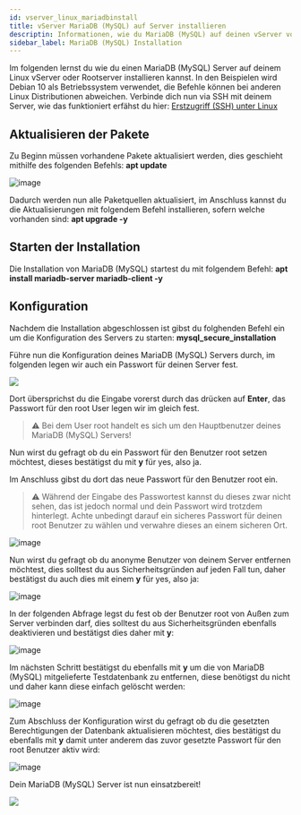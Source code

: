 ```yaml
---
id: vserver_linux_mariadbinstall
title: vServer MariaDB (MySQL) auf Server installieren
descriptin: Informationen, wie du MariaDB (MySQL) auf deinen vServer von ZAP-Hosting installieren kannst - ZAP-Hosting.com Dokumentationen
sidebar_label: MariaDB (MySQL) Installation
---
```


Im folgenden lernst du wie du einen MariaDB (MySQL) Server auf deinem Linux vServer oder Rootserver installieren kannst. 
In den Beispielen wird Debian 10 als Betriebssystem verwendet, die Befehle können bei anderen Linux Distributionen abweichen.
Verbinde dich nun via SSH mit deinem Server, wie das funktioniert erfähst du hier: [Erstzugriff (SSH) unter Linux](https://zap-hosting.com/guides/docs/de/vserver_linux_ssh)

## Aktualisieren der Pakete

Zu Beginn müssen vorhandene Pakete aktualisiert werden, dies geschieht mithilfe des folgenden Befehls: **apt update**

![image](https://user-images.githubusercontent.com/13604413/159171933-8c48ca29-b8f3-450b-980e-b0e06a8550d8.png)

Dadurch werden nun alle Paketquellen aktualisiert, im Anschluss kannst du die Aktualisierungen mit folgendem Befehl installieren, sofern welche vorhanden sind: **apt upgrade -y**


## Starten der Installation

Die Installation von MariaDB (MySQL) startest du mit folgendem Befehl: **apt install mariadb-server mariadb-client -y**


## Konfiguration
Nachdem die Installation abgeschlossen ist gibst du folghenden Befehl ein um die Konfiguration des Servers zu starten: **mysql_secure_installation**

Führe nun die Konfiguration deines MariaDB (MySQL) Servers durch, im folgenden legen wir auch ein Passwort für deinen Server fest.

![](https://user-images.githubusercontent.com/61839701/165693963-35a8ec5e-829a-4644-9f81-b0f1ea4609dc.png)

Dort übersprichst du die Eingabe vorerst durch das drücken auf **Enter**, das Passwort für den root User legen wir im gleich fest.

> ⚠️ Bei dem User root handelt es sich um den Hauptbenutzer deines MariaDB (MySQL) Servers!

Nun wirst du gefragt ob du ein Passwort für den Benutzer root setzen möchtest, dieses bestätigst du mit **y** für yes, also ja.

Im Anschluss gibst du dort das neue Passwort für den Benutzer root ein.


> ⚠️ Während der Eingabe des Passwortest kannst du dieses zwar nicht sehen, das ist jedoch normal und dein Passwort wird trotzdem hinterlegt. Achte unbedingt darauf ein sicheres 
Passwort für deinen root Benutzer zu wählen und verwahre dieses an einem sicheren Ort. 

![image](https://user-images.githubusercontent.com/13604413/159171942-82667636-b148-4248-a95d-ad3d9ed3ab47.png)

Nun wirst du gefragt ob du anonyme Benutzer von deinem Server entfernen möchtest, dies solltest du aus Sicherheitsgründen auf jeden Fall tun, daher bestätigst du auch dies
mit einem **y** für yes, also ja: 

![image](https://user-images.githubusercontent.com/13604413/159171944-d897a99a-a0f4-421b-bfb9-92c0640f2db0.png)

In der folgenden Abfrage legst du fest ob der Benutzer root von Außen zum Server verbinden darf, dies solltest du aus Sicherheitsgründen ebenfalls deaktivieren und bestätigst dies
daher mit **y**:

![image](https://user-images.githubusercontent.com/13604413/159171945-e7b4f9ef-1ec0-409f-ad5f-dff05f42c561.png)

Im nächsten Schritt bestätigst du ebenfalls mit **y** um die von MariaDB (MySQL) mitgelieferte Testdatenbank zu entfernen, diese benötigst du nicht und daher kann diese einfach 
gelöscht werden:

![image](https://user-images.githubusercontent.com/13604413/159171948-625983b8-897f-4b47-a8a8-e47cc72b90f4.png)


Zum Abschluss der Konfiguration wirst du gefragt ob du die gesetzten Berechtigungen der Datenbank aktualisieren möchtest, dies bestätigst du ebenfalls mit **y** damit
unter anderem das zuvor gesetzte Passwort für den root Benutzer aktiv wird:

![image](https://user-images.githubusercontent.com/13604413/159171953-8a6cb526-6fac-47fd-be04-eb752f57b1a1.png)


Dein MariaDB (MySQL) Server ist nun einsatzbereit!

![](https://user-images.githubusercontent.com/61839701/165694424-34436049-d798-49b4-ad95-4e4a73a6a76a.png)
